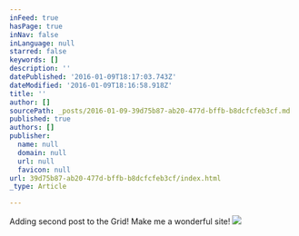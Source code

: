 ```yaml
---
inFeed: true
hasPage: true
inNav: false
inLanguage: null
starred: false
keywords: []
description: ''
datePublished: '2016-01-09T18:17:03.743Z'
dateModified: '2016-01-09T18:16:58.918Z'
title: ''
author: []
sourcePath: _posts/2016-01-09-39d75b87-ab20-477d-bffb-b8dcfcfeb3cf.md
published: true
authors: []
publisher:
  name: null
  domain: null
  url: null
  favicon: null
url: 39d75b87-ab20-477d-bffb-b8dcfcfeb3cf/index.html
_type: Article

---
```

Adding second post to the Grid! Make me a wonderful site!
![](https://the-grid-user-content.s3-us-west-2.amazonaws.com/732199a7-2403-4b53-a256-703fa8122b61.jpg)